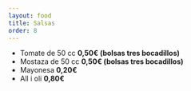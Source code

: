 ```yaml
---
layout: food
title: Salsas
order: 8
---
```


* Tomate de 50 cc **0,50€ (bolsas tres bocadillos)**
* Mostaza de 50 cc **0,50€ (bolsas tres bocadillos)**
* Mayonesa **0,20€**
* All i oli **0,80€**